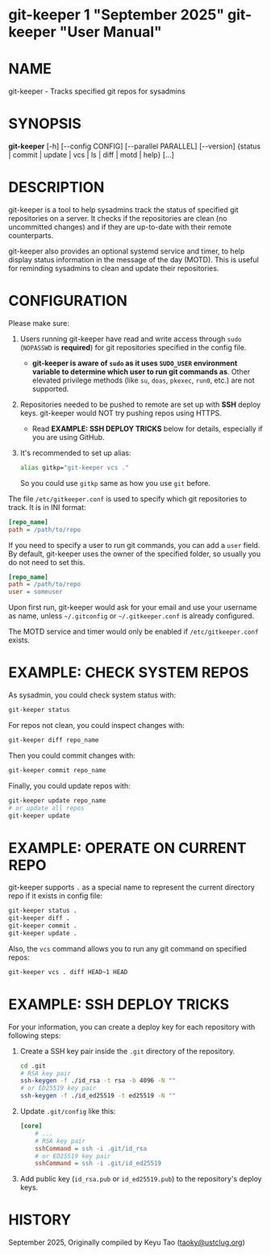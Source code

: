 git-keeper 1 "September 2025" git-keeper "User Manual"
=====================================================

# NAME

git-keeper - Tracks specified git repos for sysadmins

# SYNOPSIS

**git-keeper** [-h] [--config CONFIG] [--parallel PARALLEL] [--version] {status | commit | update | vcs | ls | diff | motd | help} [<args>...]

# DESCRIPTION

git-keeper is a tool to help sysadmins track the status of specified git repositories on a server. It checks if the repositories are clean (no uncommitted changes) and if they are up-to-date with their remote counterparts.

git-keeper also provides an optional systemd service and timer, to help display status information in the message of the day (MOTD). This is useful for reminding sysadmins to clean and update their repositories.

# CONFIGURATION

Please make sure:

1. Users running git-keeper have read and write access through `sudo` (`NOPASSWD` is **required**) for git repositories specified in the config file.
    - **git-keeper is aware of `sudo` as it uses `SUDO_USER` environment variable to determine which user to run git commands as**. Other elevated privilege methods (like `su`, `doas`, `pkexec`, `run0`, etc.) are not supported.
2. Repositories needed to be pushed to remote are set up with **SSH** deploy keys. git-keeper would NOT try pushing repos using HTTPS.
    - Read **EXAMPLE: SSH DEPLOY TRICKS** below for details, especially if you are using GitHub.
3. It's recommended to set up alias:

    ```bash
    alias gitkp="git-keeper vcs ."
    ```

    So you could use `gitkp` same as how you use `git` before.

The file `/etc/gitkeeper.conf` is used to specify which git repositories to track. It is in INI format:

```ini
[repo_name]
path = /path/to/repo
```

If you need to specify a user to run git commands, you can add a `user` field. By default, git-keeper uses the owner of the specified folder, so usually you do not need to set this.

```ini
[repo_name]
path = /path/to/repo
user = someuser
```

Upon first run, git-keeper would ask for your email and use your username as name, unless `~/.gitconfig` or `~/.gitkeeper.conf` is already configured.

The MOTD service and timer would only be enabled if `/etc/gitkeeper.conf` exists.

# EXAMPLE: CHECK SYSTEM REPOS

As sysadmin, you could check system status with:

```bash
git-keeper status
```

For repos not clean, you could inspect changes with:

```bash
git-keeper diff repo_name
```

Then you could commit changes with:

```bash
git-keeper commit repo_name
```

Finally, you could update repos with:

```bash
git-keeper update repo_name
# or update all repos
git-keeper update
```

# EXAMPLE: OPERATE ON CURRENT REPO

git-keeper supports `.` as a special name to represent the current directory repo if it exists in config file:

```bash
git-keeper status .
git-keeper diff .
git-keeper commit .
git-keeper update .
```

Also, the `vcs` command allows you to run any git command on specified repos:

```bash
git-keeper vcs . diff HEAD~1 HEAD
```

# EXAMPLE: SSH DEPLOY TRICKS

For your information, you can create a deploy key for each repository with following steps:

1. Create a SSH key pair inside the `.git` directory of the repository.

    ```bash
    cd .git
    # RSA key pair
    ssh-keygen -f ./id_rsa -t rsa -b 4096 -N ""
    # or ED25519 key pair
    ssh-keygen -f ./id_ed25519 -t ed25519 -N ""
    ```

2. Update `.git/config` like this:

    ```ini
    [core]
        # ...
        # RSA key pair
        sshCommand = ssh -i .git/id_rsa
        # or ED25519 key pair
        sshCommand = ssh -i .git/id_ed25519
    ```

3. Add public key (`id_rsa.pub` or `id_ed25519.pub`) to the repository's deploy keys.

# HISTORY

September 2025, Originally compiled by Keyu Tao (taoky@ustclug.org)
